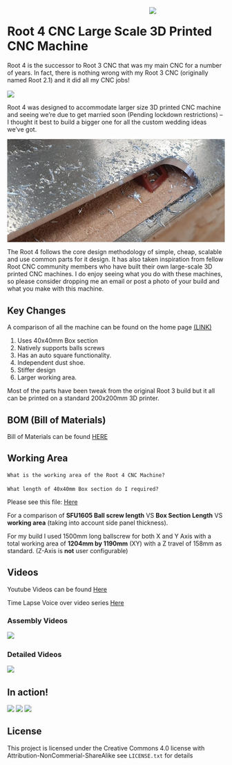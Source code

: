 <img align="right" width=175 src="https://github.com/RootCNC/Root-4-CNC/blob/master/Media/R_Logo.png" />

# Root 4 CNC Large Scale 3D Printed CNC Machine
Root 4 is the successor to Root 3 CNC that was my main CNC for a number of years. In fact, there is nothing wrong with my Root 3 CNC (originally named Root 2.1) and it did all my CNC jobs!

<img align="center" width=600 src="https://github.com/RootCNC/Root-4-CNC/blob/master/Media/MainImg.jpg" />

Root 4 was designed to accommodate larger size 3D printed CNC machine and seeing we’re due to get married soon (Pending lockdown restrictions) – I thought it best to build a bigger one for all the custom wedding ideas we’ve got.

<img align="center" width=600 src="https://github.com/RootCNC/Root-4-CNC/blob/master/Media/Root_4_Ally.jpg" />

The Root 4 follows the core design methodology of simple, cheap, scalable and use common parts for it design. It has also taken inspiration from fellow Root CNC community members who have built their own large-scale 3D printed CNC machines. I do enjoy seeing what you do with these machines, so please consider dropping me an email or post a photo of your build and what you make with this machine.

 ## Key Changes
 A comparison of all the machine can be found on the home page [(LINK)](https://rootcnc.com/)
 1.  Uses 40x40mm Box section
2.  Natively supports balls screws
3.  Has an auto square functionality.
4.  Independent dust shoe.
5.  Stiffer design
6.  Larger working area.

Most of the parts have been tweak from the original Root 3 build but it all can be printed on a standard 200x200mm 3D printer.
## BOM (Bill of Materials)
Bill of Materials can be found [HERE](https://rootcnc.com/root-4-bill-of-materials/)

## Working Area

    What is the working area of the Root 4 CNC Machine?

    What length of 40x40mm Box section do I required?

Please see this file: [Here](https://github.com/RootCNC/Root-4-CNC/blob/master/Working%20Area.xlsx)

For a comparison of **SFU1605 Ball screw length** VS **Box Section Length** VS **working area** (taking into account side panel thickness).

For my build I used 1500mm long ballscrew for both X and Y Axis with a total working area of **1204mm by 1190mm** (XY) with a Z travel of 158mm as standard. (Z-Axis is **not** user configurable)

## Videos
Youtube Videos can be found  [Here](https://www.youtube.com/sailorpete12)

Time Lapse Voice over video series  [Here](https://www.youtube.com/playlist?list=PL5hghy18PulVQLauypyohv9KJJGx_RQMZ)
### Assembly Videos
[![](http://img.youtube.com/vi/JoyMASlxskQ/0.jpg)](http://www.youtube.com/watch?v=JoyMASlxskQ "")
### Detailed Videos
[![](http://img.youtube.com/vi/6tHN1ftT5lI/0.jpg)](http://www.youtube.com/watch?v=6tHN1ftT5lI "")
## In action!
[![](http://img.youtube.com/vi/OX2FyZha2Zk/0.jpg)](http://www.youtube.com/watch?v=OX2FyZha2Zk "")
[![](http://img.youtube.com/vi/DdyRnfVLRq8/0.jpg)](http://www.youtube.com/watch?v=DdyRnfVLRq8 "")
[![](http://img.youtube.com/vi/58G44EHEyc4/0.jpg)](http://www.youtube.com/watch?v=58G44EHEyc4 "")

## License

This project is licensed under the Creative Commons 4.0 license with 
Attribution-NonCommerial-ShareAlike see `LICENSE.txt` for details




